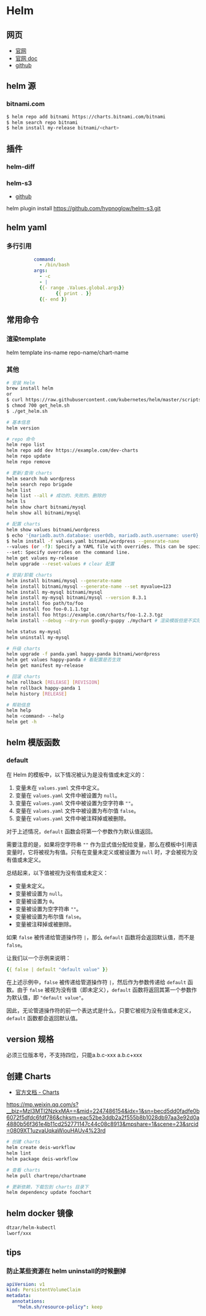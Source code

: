 # Helm

## 网页

- [官网](https://helm.sh/)
- [官网 doc](https://helm.sh/docs/)
- [github](https://github.com/helm/helm)

## helm 源

### bitnami.com

```bash
$ helm repo add bitnami https://charts.bitnami.com/bitnami
$ helm search repo bitnami
$ helm install my-release bitnami/<chart>
```

## 插件

### helm-diff

### helm-s3

- [github](https://github.com/hypnoglow/helm-s3)

helm plugin install https://github.com/hypnoglow/helm-s3.git

## helm yaml

### 多行引用

```yaml
          command:
            - /bin/bash
          args:
            - -c
            - |
            {{- range .Values.global.args}}
                  {{ print . }}
            {{- end }}
```

## 常用命令

### 渲染template

helm template ins-name repo-name/chart-name

### 其他

```bash
# 安装 Helm
brew install helm
or
$ curl https://raw.githubusercontent.com/kubernetes/helm/master/scripts/get > get_helm.sh
$ chmod 700 get_helm.sh
$ ./get_helm.sh

# 基本信息
helm version

# repo 命令
helm repo list
helm repo add dev https://example.com/dev-charts
helm repo update
helm repo remove

# 更新/查询 charts
helm search hub wordpress
helm search repo brigade
helm list
helm list --all # 成功的、失败的、删除的
helm ls
helm show chart bitnami/mysql
helm show all bitnami/mysql

# 配置 charts
helm show values bitnami/wordpress
$ echo '{mariadb.auth.database: user0db, mariadb.auth.username: user0}' > values.yaml
$ helm install -f values.yaml bitnami/wordpress --generate-name
--values (or -f): Specify a YAML file with overrides. This can be specified multiple times and the rightmost file will take precedence
--set: Specify overrides on the command line.
helm get values my-release
helm upgrade --reset-values # clear 配置

# 安装/卸载 charts
helm install bitnami/mysql --generate-name
helm install bitnami/mysql --generate-name --set myvalue=123
helm install my-mysql bitnami/mysql
helm install my-mysql bitnami/mysql --version 8.3.1
helm install foo path/to/foo
helm install foo foo-0.1.1.tgz
helm install foo https://example.com/charts/foo-1.2.3.tgz
helm install --debug --dry-run goodly-guppy ./mychart # 渲染模版但是不实际 install

helm status my-mysql
helm uninstall my-mysql

# 升级 charts
helm upgrade -f panda.yaml happy-panda bitnami/wordpress
helm get values happy-panda # 看配置是否生效
helm get manifest my-release

# 回滚 charts
helm rollback [RELEASE] [REVISION]
helm rollback happy-panda 1
helm history [RELEASE]

# 帮助信息
helm help
helm <command> --help
helm get -h
```

## helm 模版函数

### default

在 Helm 的模板中，以下情况被认为是没有值或未定义的：

1. 变量未在 `values.yaml` 文件中定义。
2. 变量在 `values.yaml` 文件中被设置为 `null`。
3. 变量在 `values.yaml` 文件中被设置为空字符串 `""`。
4. 变量在 `values.yaml` 文件中被设置为布尔值 `false`。
5. 变量在 `values.yaml` 文件中被注释掉或被删除。

对于上述情况，`default` 函数会将第一个参数作为默认值返回。

需要注意的是，如果将空字符串 `""` 作为显式值分配给变量，那么在模板中引用该变量时，它将被视为有值。只有在变量未定义或被设置为 `null` 时，才会被视为没有值或未定义。

总结起来，以下值被视为没有值或未定义：

- 变量未定义。
- 变量被设置为 `null`。
- 变量被设置为 `0`。
- 变量被设置为空字符串 `""`。
- 变量被设置为布尔值 `false`。
- 变量被注释掉或被删除。


如果 `false` 被传递给管道操作符 `|`，那么 `default` 函数将会返回默认值，而不是 `false`。

让我们以一个示例来说明：

```yaml
{{ false | default "default value" }}
```

在上述示例中，`false` 被传递给管道操作符 `|`，然后作为参数传递给 `default` 函数。由于 `false` 被视为没有值（即未定义），`default` 函数将返回其第一个参数作为默认值，即 `"default value"`。

因此，无论管道操作符的前一个表达式是什么，只要它被视为没有值或未定义，`default` 函数都会返回默认值。


## version 规格

必须三位版本号，不支持四位，只能a.b.c-xxx a.b.c+xxx

## 创建 Charts

- [官方文档 - Charts](https://helm.sh/docs/topics/charts/)

https://mp.weixin.qq.com/s?__biz=MzI3MTI2NzkxMA==&mid=2247486154&idx=1&sn=becd5dd0fadfe0b6072f5dfdc6fdf786&chksm=eac52be3ddb2a2f555b8b1028db97aa3e92d0a4880b56f361e4b11cd252771147c44c08c8913&mpshare=1&scene=23&srcid=0809XT1uzvaUqkaWiouHAUv4%23rd

```bash
# 创建 charts
helm create deis-workflow
helm lint
helm package deis-workflow

# 查看 charts
helm pull chartrepo/chartname

# 更新依赖，下载包到 charts 目录下
helm dependency update foochart
```

## helm docker 镜像

```bash
dtzar/helm-kubectl
lworf/xxx
```

## tips

### 防止某些资源在 helm uninstall的时候删掉

```yaml
apiVersion: v1
kind: PersistentVolumeClaim
metadata:
  annotations:
    "helm.sh/resource-policy": keep
```